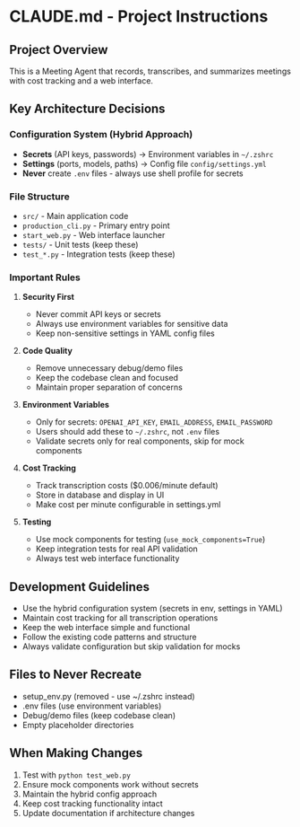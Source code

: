 # CLAUDE.md - Project Instructions

## Project Overview
This is a Meeting Agent that records, transcribes, and summarizes meetings with cost tracking and a web interface.

## Key Architecture Decisions

### Configuration System (Hybrid Approach)
- **Secrets** (API keys, passwords) → Environment variables in `~/.zshrc`
- **Settings** (ports, models, paths) → Config file `config/settings.yml` 
- **Never** create `.env` files - always use shell profile for secrets

### File Structure
- `src/` - Main application code
- `production_cli.py` - Primary entry point
- `start_web.py` - Web interface launcher
- `tests/` - Unit tests (keep these)
- `test_*.py` - Integration tests (keep these)

### Important Rules

1. **Security First**
   - Never commit API keys or secrets
   - Always use environment variables for sensitive data
   - Keep non-sensitive settings in YAML config files

2. **Code Quality**
   - Remove unnecessary debug/demo files
   - Keep the codebase clean and focused
   - Maintain proper separation of concerns

3. **Environment Variables**
   - Only for secrets: `OPENAI_API_KEY`, `EMAIL_ADDRESS`, `EMAIL_PASSWORD`
   - Users should add these to `~/.zshrc`, not `.env` files
   - Validate secrets only for real components, skip for mock components

4. **Cost Tracking**
   - Track transcription costs ($0.006/minute default)
   - Store in database and display in UI
   - Make cost per minute configurable in settings.yml

5. **Testing**
   - Use mock components for testing (`use_mock_components=True`)
   - Keep integration tests for real API validation
   - Always test web interface functionality

## Development Guidelines

- Use the hybrid configuration system (secrets in env, settings in YAML)
- Maintain cost tracking for all transcription operations
- Keep the web interface simple and functional
- Follow the existing code patterns and structure
- Always validate configuration but skip validation for mocks

## Files to Never Recreate
- setup_env.py (removed - use ~/.zshrc instead)
- .env files (use environment variables)
- Debug/demo files (keep codebase clean)
- Empty placeholder directories

## When Making Changes
1. Test with `python test_web.py`
2. Ensure mock components work without secrets
3. Maintain the hybrid config approach
4. Keep cost tracking functionality intact
5. Update documentation if architecture changes